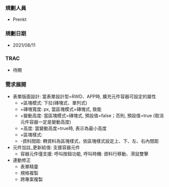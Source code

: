 ### <div id="user">規劃人員</div>
* Prenkt

### <div id="updatedate">規劃日期</div>
* 2021/08/11

### <div id="trac">TRAC</div>
* 待開 

### <div id="requirement">需求展開</div>
* 表單版面設計: 當表單設計型=RWD、APP時, 擴充元件容器可設定的屬性
    * +區塊模式: 下拉(磚塊式、單列式)
    * +磚塊寬度: px, 當區塊模式=磚塊式, 致能
    * +變動高度: 當區塊模式=磚塊式, 預設值=false；否則, 預設值=true (取消元件容器一定是變動高度) 
    * +高度: 當變動高度=true時, 表示為最小高度
    * +區塊樣式:
    * -資料間距: 轉資料為區塊樣式，依區塊樣式設定上、下、左、右內間距 
* 元件加註_更新給值: 支援容器元件
    * 容器元件僅支援: 呼叫按鈕功能, 呼叫時機: 資料行移動、滑鼠雙擊
* 連動修正
    * 表單精靈
    * 規格複製
    * 跨專案複製
    
   




